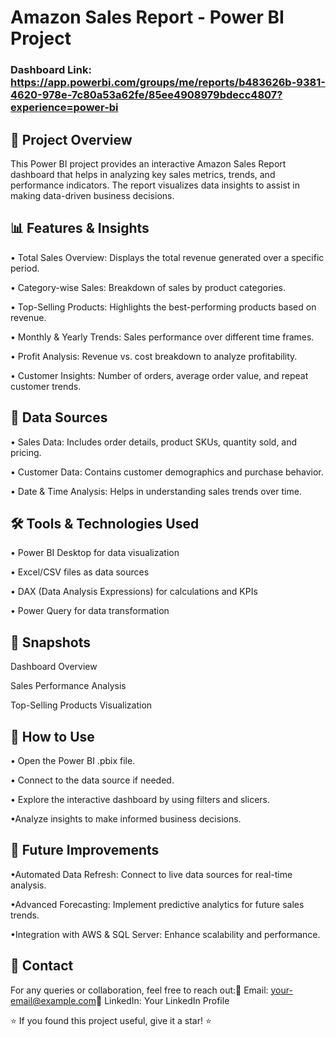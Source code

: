 # Amazon Sales Report - Power BI Project

### Dashboard Link: https://app.powerbi.com/groups/me/reports/b483626b-9381-4620-978e-7c80a53a62fe/85ee4908979bdecc4807?experience=power-bi

## 📌 Project Overview

This Power BI project provides an interactive Amazon Sales Report dashboard that helps in analyzing key sales metrics, trends, and performance indicators. The report visualizes data insights to assist in making data-driven business decisions.

## 📊 Features & Insights

• Total Sales Overview: Displays the total revenue generated over a specific period.

• Category-wise Sales: Breakdown of sales by product categories.

• Top-Selling Products: Highlights the best-performing products based on revenue.

• Monthly & Yearly Trends: Sales performance over different time frames.

• Profit Analysis: Revenue vs. cost breakdown to analyze profitability.

• Customer Insights: Number of orders, average order value, and repeat customer trends.

## 📂 Data Sources

• Sales Data: Includes order details, product SKUs, quantity sold, and pricing.

• Customer Data: Contains customer demographics and purchase behavior.

• Date & Time Analysis: Helps in understanding sales trends over time.

## 🛠️ Tools & Technologies Used

• Power BI Desktop for data visualization

• Excel/CSV files as data sources

• DAX (Data Analysis Expressions) for calculations and KPIs

• Power Query for data transformation

## 📸 Snapshots

Dashboard Overview

Sales Performance Analysis

Top-Selling Products Visualization

## 📌 How to Use

• Open the Power BI .pbix file.

• Connect to the data source if needed.

• Explore the interactive dashboard by using filters and slicers.

•Analyze insights to make informed business decisions.

## 🚀 Future Improvements

•Automated Data Refresh: Connect to live data sources for real-time analysis.

•Advanced Forecasting: Implement predictive analytics for future sales trends.

•Integration with AWS & SQL Server: Enhance scalability and performance.

## 📧 Contact

For any queries or collaboration, feel free to reach out:📩 Email: your-email@example.com🔗 LinkedIn: Your LinkedIn Profile

⭐ If you found this project useful, give it a star! ⭐
